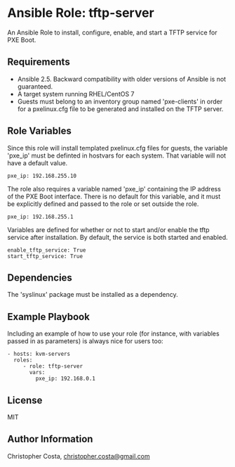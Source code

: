 Ansible Role: tftp-server
=========

An Ansible Role to install, configure, enable, and start a TFTP service for PXE Boot.

Requirements
------------

* Ansible 2.5. Backward compatibility with older versions of Ansible is not guaranteed.
* A target system running RHEL/CentOS 7
* Guests must belong to an inventory group named 'pxe-clients' in order for a pxelinux.cfg file to be generated and installed on the TFTP server.

Role Variables
--------------

Since this role will install templated pxelinux.cfg files for guests, the variable 'pxe_ip' must be definted in hostvars for each system.   That variable will not have a default value.

    pxe_ip: 192.168.255.10

The role also requires a variable named 'pxe_ip' containing the IP address of the PXE Boot interface.  There is no default for this variable, and it must be explicitly defined and passed to the role or set outside the role.

    pxe_ip: 192.168.255.1

Variables are defined for whether or not to start and/or enable the tftp service after installation. By default, the service is both started and enabled.

    enable_tftp_service: True
    start_tftp_service: True

Dependencies
------------

The 'syslinux' package must be installed as a dependency.

Example Playbook
----------------

Including an example of how to use your role (for instance, with variables passed in as parameters) is always nice for users too:

    - hosts: kvm-servers
      roles:
         - role: tftp-server
           vars:
             pxe_ip: 192.168.0.1

License
-------

MIT

Author Information
------------------

Christopher Costa, christopher.costa@gmail.com
